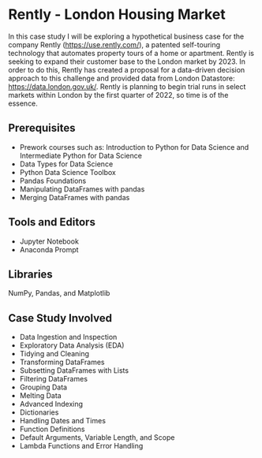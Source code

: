 # Rently - London Housing Market
In this case study I will be exploring a hypothetical business case for the company Rently (https://use.rently.com/), a patented self-touring technology that automates property tours of a home or apartment. Rently is seeking to expand their customer base to the London market by 2023. In order to do this, Rently has created a proposal for a data-driven decision approach to this challenge and provided data from London Datastore: https://data.london.gov.uk/. Rently is planning to begin trial runs in select markets within London by the first quarter of 2022, so time is of the essence.

## Prerequisites 
* Prework courses such as: Introduction to Python for Data Science and Intermediate Python for Data Science
* Data Types for Data Science
* Python Data Science Toolbox
* Pandas Foundations
* Manipulating DataFrames with pandas
* Merging DataFrames with pandas

## Tools and Editors
* Jupyter Notebook
* Anaconda Prompt

## Libraries
NumPy, Pandas, and Matplotlib

## Case Study Involved
* Data Ingestion and Inspection 
* Exploratory Data Analysis (EDA) 
* Tidying and Cleaning 
* Transforming DataFrames 
* Subsetting DataFrames with Lists 
* Filtering DataFrames 
* Grouping Data 
* Melting Data 
* Advanced Indexing 
* Dictionaries 
* Handling Dates and Times 
* Function Definitions 
* Default Arguments, Variable Length, and Scope 
* Lambda Functions and Error Handling

